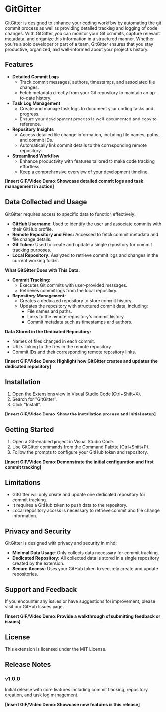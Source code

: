 # GitGitter

GitGitter is designed to enhance your coding workflow by automating the git commit process as well as providing detailed tracking and logging of code changes. With GitGitter, you can monitor your Git commits, capture relevant metadata, and organize this information in a structured manner. Whether you're a solo developer or part of a team, GitGitter ensures that you stay productive, organized, and well-informed about your project's history.

## Features

* **Detailed Commit Logs**
  * Track commit messages, authors, timestamps, and associated file changes.
  * Fetch metadata directly from your Git repository to maintain an up-to-date history.
* **Task Log Management**
  * Create and manage task logs to document your coding tasks and progress.
  * Ensure your development process is well-documented and easy to reference.
* **Repository Insights**
  * Access detailed file change information, including file names, paths, and commit IDs.
  * Automatically link commit details to the corresponding remote repository.
* **Streamlined Workflow**
  * Enhance productivity with features tailored to make code tracking effortless.
  * Keep a comprehensive overview of your development timeline.

**[Insert GIF/Video Demo: Showcase detailed commit logs and task management in action]**

## Data Collected and Usage

GitGitter requires access to specific data to function effectively:

* **GitHub Username:** Used to identify the user and associate commits with their GitHub profile.
* **Remote Repository and Files:** Accessed to fetch commit metadata and file change details.
* **Git Token:** Used to create and update a single repository for commit tracking purposes.
* **Local Repository:** Analyzed to retrieve commit logs and changes in the current working folder.

**What GitGitter Does with This Data:**

* **Commit Tracking:**
  * Executes Git commits with user-provided messages.
  * Retrieves commit logs from the local repository.
* **Repository Management:**
  * Creates a dedicated repository to store commit history.
  * Updates the repository with structured commit data, including:
    * File names and paths.
    * Links to the remote repository's commit history.
    * Commit metadata such as timestamps and authors.

**Data Stored in the Dedicated Repository:**

* Names of files changed in each commit.
* URLs linking to the files in the remote repository.
* Commit IDs and their corresponding remote repository links.

**[Insert GIF/Video Demo: Highlight how GitGitter creates and updates the dedicated repository]**

## Installation

1. Open the Extensions view in Visual Studio Code (Ctrl+Shift+X).
2. Search for "GitGitter".
3. Click "Install".

**[Insert GIF/Video Demo: Show the installation process and initial setup]**

## Getting Started

1. Open a Git-enabled project in Visual Studio Code.
2. Use GitGitter commands from the Command Palette (Ctrl+Shift+P).
3. Follow the prompts to configure your GitHub token and repository.

**[Insert GIF/Video Demo: Demonstrate the initial configuration and first commit tracking]**

## Limitations

* GitGitter will only create and update one dedicated repository for commit tracking.
* It requires a GitHub token to push data to the repository.
* Local repository access is necessary to retrieve commit and file change information.

## Privacy and Security

GitGitter is designed with privacy and security in mind:

* **Minimal Data Usage:** Only collects data necessary for commit tracking.
* **Dedicated Repository:** All collected data is stored in a single repository created by the extension.
* **Secure Access:** Uses your GitHub token to securely create and update repositories.

## Support and Feedback

If you encounter any issues or have suggestions for improvement, please visit our GitHub Issues page.

**[Insert GIF/Video Demo: Provide a walkthrough of submitting feedback or issues]**

## License

This extension is licensed under the MIT License.

## Release Notes

### v1.0.0
Initial release with core features including commit tracking, repository creation, and task log management.

**[Insert GIF/Video Demo: Showcase new features in this release]**
